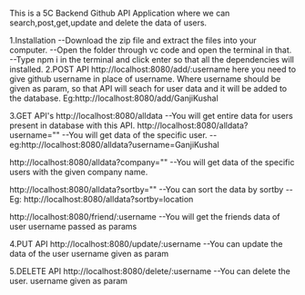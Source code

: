 This is a 5C Backend Github API Application where we can search,post,get,update and delete the data of users.

1.Installation 
    --Download the zip file and extract the files into your computer.
    --Open the folder through vc code and open the terminal in that.
    --Type npm i in the terminal and click enter so that all the dependencies will installed.
2.POST API
http://localhost:8080/add/:username
here you need to give github username in place of username.
Where username should be given as param, so that API will seach for user data and it will be added to the database.
Eg:http://localhost:8080/add/GanjiKushal

3.GET API's
http://localhost:8080/alldata
--You will get entire data for users present in database with this API.
http://localhost:8080/alldata?username=""
--You will get data of the specific user.
--eg:http://localhost:8080/alldata?username=GanjiKushal

http://localhost:8080/alldata?company=""
--You will get data of the specific users with the given company name.

http://localhost:8080/alldata?sortby=""
--You can sort the data by sortby
--Eg: http://localhost:8080/alldata?sortby=location

http://localhost:8080/friend/:username
--You will get the friends data of user
username passed as params

4.PUT API
http://localhost:8080/update/:username
--You can update the data of the user
username given as param

5.DELETE API
http://localhost:8080/delete/:username
--You can delete the user.
username given as param


